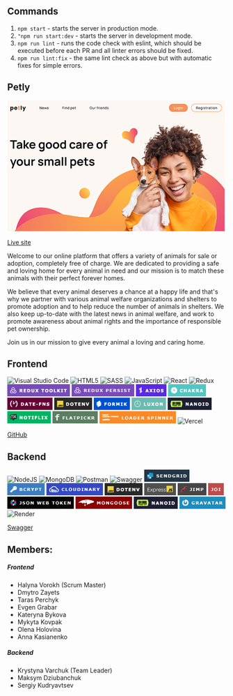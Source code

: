 ## Commands

1. `npm start` - starts the server in production mode.
2. `"npm run start:dev` - starts the server in development mode.
3. `npm run lint` - runs the code check with eslint, which should be executed before each PR and all linter errors should be fixed.
4. `npm run lint:fix` - the same lint check as above but with automatic fixes for simple errors.

## Petly

[![Homepage](./assets/images/Home_min.jpg 'Petly')](https://team-project-pet-support.vercel.app/)

[Live site](https://team-project-pet-support.vercel.app/)

Welcome to our online platform that offers a variety of animals for sale or
adoption, completely free of charge. We are dedicated to providing a safe and
loving home for every animal in need and our mission is to match these animals
with their perfect forever homes.

We believe that every animal deserves a chance at a happy life and that's why we
partner with various animal welfare organizations and shelters to promote
adoption and to help reduce the number of animals in shelters. We also keep
up-to-date with the latest news in animal welfare, and work to promote awareness
about animal rights and the importance of responsible pet ownership.

Join us in our mission to give every animal a loving and caring home.

## Frontend

![Visual Studio Code](https://img.shields.io/badge/Visual%20Studio%20Code-0078d7.svg?style=for-the-badge&logo=visual-studio-code&logoColor=white) ![HTML5](https://img.shields.io/badge/html5-%23E34F26.svg?style=for-the-badge&logo=html5&logoColor=white) ![SASS](https://img.shields.io/badge/SASS-hotpink.svg?style=for-the-badge&logo=SASS&logoColor=white) ![JavaScript](https://img.shields.io/badge/javascript-%23323330.svg?style=for-the-badge&logo=javascript&logoColor=%23F7DF1E) ![React](https://img.shields.io/badge/react-%2320232a.svg?style=for-the-badge&logo=react&logoColor=%2361DAFB) ![Redux](https://img.shields.io/badge/redux-%23593d88.svg?style=for-the-badge&logo=redux&logoColor=white) ![Redux toolkit](./assets/images/frontend/logo_redux_toolkit.png) ![Redux persist](./assets/images/frontend/logo_persist.png) ![Axios](./assets/images/frontend/logo_axios.png) ![Chakra](./assets/images/frontend/logo_chakra.png) ![date-fns](./assets/images/frontend/logo_date-fns.png) ![dotenv](./assets/images/frontend/logo_dotenv.png) ![formik](./assets/images/frontend/logo_formik.png) ![luxon](./assets/images/frontend/logo_luxon.png) ![nanoid](./assets/images/frontend/logo_nanoid.png) ![notiflix](./assets/images/frontend/logo_notiflix.png) ![flatpickr](./assets/images/frontend/logo_flatpickr.png) ![loader_spinner](./assets/images/frontend/logo_loader-spinner.png) ![Vercel](https://img.shields.io/badge/vercel-%23000000.svg?style=for-the-badge&logo=vercel&logoColor=white)

[GitHub](https://github.com/Yevhenii3145/team-project-pet-support)

## Backend

![NodeJS](https://img.shields.io/badge/node.js-6DA55F?style=for-the-badge&logo=node.js&logoColor=white) ![MongoDB](https://img.shields.io/badge/MongoDB-%234ea94b.svg?style=for-the-badge&logo=mongodb&logoColor=white) ![Postman](https://img.shields.io/badge/Postman-FF6C37?style=for-the-badge&logo=postman&logoColor=white) ![Swagger](https://img.shields.io/badge/-Swagger-%23Clojure?style=for-the-badge&logo=swagger&logoColor=white) ![sendgrid](./assets/images/backend/logo_sendgrid.png) ![bcrypt](./assets/images/backend/logo_bcrypt.png) ![cloudinary](./assets/images/backend/logo_cloudinary.png) ![dotenv](./assets/images/backend/logo_dotenv.png) ![express](./assets/images/backend/logo_express.png) ![jimp](./assets/images/backend/logo_jimp.png) ![joi](./assets/images/backend/logo_joi.png) ![jsonwebtoken](./assets/images/backend/logo_jsonwebtoken.png) ![mongoose](./assets/images/backend/logo_mongoose.png) ![nanoid](./assets/images/backend/logo_nanoid.png) ![gravatar](./assets/images/backend/logo_gravatar.png) ![Render](https://img.shields.io/badge/Render-%46E3B7.svg?style=for-the-badge&logo=render&logoColor=white)

[Swagger](https://backend-team-project-pet-support.onrender.com/api-docs/)

## Members:

##### Frontend

-   Halyna Vorokh (Scrum Master)
-   Dmytro Zayets
-   Taras Perchyk
-   Evgen Grabar
-   Kateryna Bykova
-   Mykyta Kovpak
-   Olena Holovina
-   Anna Kasianenko

##### Backend

-   Krystyna Varchuk (Team Leader)
-   Maksym Dziubanchuk
-   Sergiy Kudryavtsev
